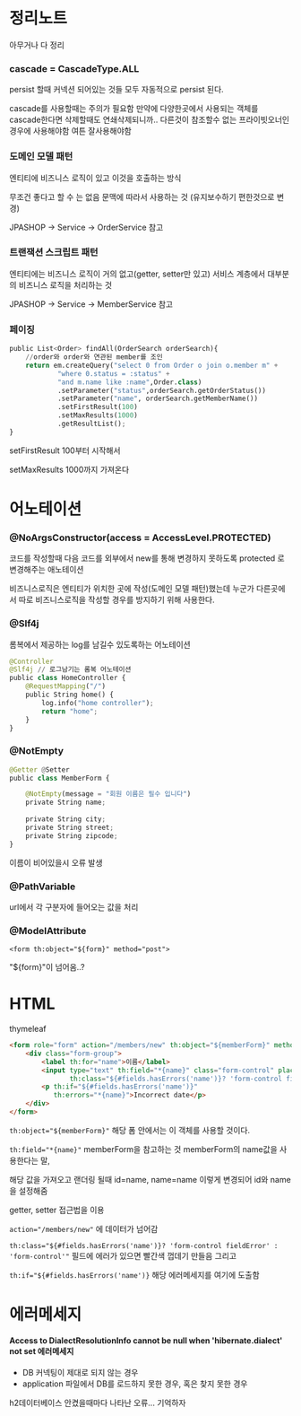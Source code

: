 # 정리노트

아무거나 다 정리









### cascade = CascadeType.ALL 

persist 할때 커넥션 되어있는 것들 모두 자동적으로 persist 된다. 

cascade를 사용할때는 주의가 필요함 만약에 다양한곳에서 사용되는 객체를 cascade한다면 삭제할때도 연쇄삭제되니까.. 다른것이 참조할수 없는 프라이빗오너인경우에 사용해야함 여튼 잘사용해야함





### 도메인 모델 패턴

엔티티에 비즈니스 로직이 있고 이것을 호출하는 방식

무조건 좋다고 할 수 는 없음 문맥에 따라서 사용하는 것 (유지보수하기 편한것으로 변경)

JPASHOP -> Service -> OrderService 참고



### 트랜잭션 스크립트 패턴

엔티티에는 비즈니스 로직이 거의 없고(getter, setter만 있고) 서비스 계층에서 대부분의 비즈니스 로직을 처리하는 것

JPASHOP -> Service -> MemberService 참고



### 페이징

```python
public List<Order> findAll(OrderSearch orderSearch){
    //order와 order와 연관된 member를 조인
    return em.createQuery("select 0 from Order o join o.member m" +
            "where 0.status = :status" +
            "and m.name like :name",Order.class)
            .setParameter("status",orderSearch.getOrderStatus())
            .setParameter("name", orderSearch.getMemberName())
            .setFirstResult(100) 
            .setMaxResults(1000)
            .getResultList();
}
```

setFirstResult 100부터 시작해서

setMaxResults 1000까지 가져온다











# 어노테이션



### @NoArgsConstructor(access = AccessLevel.PROTECTED)

코드를 작성할때 다음 코드를 외부에서 new를 통해 변경하지 못하도록 protected 로 변경해주는 애노테이션

비즈니스로직은 엔티티가 위치한 곳에 작성(도메인 모델 패턴)했는데 누군가 다른곳에서 따로 비즈니스로직을 작성할 경우를 방지하기 위해 사용한다.



### @Slf4j

롬복에서 제공하는 log를 남길수 있도록하는 어노테이션

```python
@Controller
@Slf4j // 로그남기는 롬복 어노테이션
public class HomeController {
    @RequestMapping("/")
    public String home() {
        log.info("home controller");
        return "home";
    }
}
```



### @NotEmpty

```python
@Getter @Setter
public class MemberForm {

    @NotEmpty(message = "회원 이름은 필수 입니다")
    private String name;
    
    private String city;
    private String street;
    private String zipcode;
}
```

이름이 비어있을시 오류 발생



### @PathVariable

 url에서 각 구분자에 들어오는 값을 처리



### @ModelAttribute

```
<form th:object="${form}" method="post">
```

"${form}"이 넘어옴..?



# HTML



thymeleaf

```html
<form role="form" action="/members/new" th:object="${memberForm}" method="post">
    <div class="form-group">
        <label th:for="name">이름</label>
        <input type="text" th:field="*{name}" class="form-control" placeholder="이름을 입력하세요"
               th:class="${#fields.hasErrors('name')}? 'form-control fieldError' : 'form-control'">
        <p th:if="${#fields.hasErrors('name')}"
           th:errors="*{name}">Incorrect date</p>
    </div>
</form>
```

`th:object="${memberForm}"` 해당 폼 안에서는 이 객체를 사용할 것이다.

`th:field="*{name}"`  memberForm을 참고하는 것 memberForm의 name값을 사용한다는 말, 

해당 값을 가져오고 랜더링 될때 id=name, name=name 이렇게 변경되어 id와 name을 설정해줌

getter, setter 접근법을 이용

`action="/members/new"` 에 데이터가 넘어감



`th:class="${#fields.hasErrors('name')}? 'form-control fieldError' : 'form-control'"` 필드에 에러가 있으면 빨간색 껍데기 만들음 그리고 

`th:if="${#fields.hasErrors('name')}` 해당 에러메세지를 여기에 도출함



# 에러메세지



#### Access to DialectResolutionInfo cannot be null when 'hibernate.dialect' not set 에러메세지

- DB 커넥팅이 제대로 되지 않는 경우
- application 파일에서 DB를 로드하지 못한 경우, 혹은 찾지 못한 경우

h2데이터베이스 안켰을때마다 나타난 오류... 기억하자